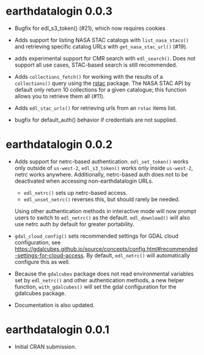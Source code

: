 # earthdatalogin 0.0.3

* Bugfix for edl_s3_token() (#21), which now requires cookies

* Adds support for listing NASA STAC catalogs with `list_nasa_stacs()` and
  retrieving specific catalog URLs with `get_nasa_stac_url()` (#19).

* adds experimental support for CMR search with `edl_search()`. Does not support 
  all use cases, STAC-based search is still recommended.

* Adds `collections_fetch()` for working with the results of a `collections()`
  query using the [rstac](https://brazil-data-cube.github.io/rstac/) package. The 
  NASA STAC API by default only return 10 collections for a given catalogue; 
  this function allows you to retrieve them all (#11).
  
* Adds `edl_stac_urls()` for retrieving urls from an `rstac` items list.

* bugfix for default_auth() behavior if credentials are not supplied.

# earthdatalogin 0.0.2

* Adds support for netrc-based authentication. `edl_set_token()` works only
  outside of `us-west-2`, `edl_s3_token()` works only inside `us-west-2`,
  netrc works anywhere.  Additionally, netrc-based auth does not to be 
  deactivated when accessing non-earthdatalogin URLs.  
  
  - `edl_netrc()` sets up netrc-based access.
  - `edl_unset_netrc()` reverses this, but should rarely be needed.
  
  Using other authentication methods in interactive mode will now prompt
  users to switch to `edl_netrc()` as the default.  `edl_download()` will 
  also use netrc auth by default for greater portability.
  
* `gdal_cloud_config()` sets recommended settings for GDAL cloud configuration, 
  see <https://gdalcubes.github.io/source/concepts/config.html#recommended-settings-for-cloud-access>.
  By default, `edl_netrc()` will automatically configure this as well.

* Because the `gdalcubes` package does not read environmental variables set by 
  `edl_netrc()` and other authentication methods, a new helper function,
  `with_gdalcubes()` will set the gdal configuration for the gdalcubes package.
  
* Documentation is also updated. 


# earthdatalogin 0.0.1

* Initial CRAN submission.
